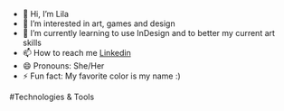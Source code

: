 - 👋 Hi, I’m Lila
- 👀 I’m interested in art, games and design
- 🌱 I’m currently learning to use InDesign and to better my current art skills
- 📫 How to reach me [Linkedin](https://www.linkedin.com/in/lila-matten/)
- 😄 Pronouns: She/Her
- ⚡ Fun fact: My favorite color is my name :)

#Technologies & Tools
<!---
lilamatten/lilamatten is a ✨ special ✨ repository because its `README.md` (this file) appears on your GitHub profile.
You can click the Preview link to take a look at your changes.
--->
